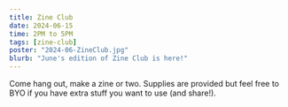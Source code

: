 ```yaml
---
title: Zine Club
date: 2024-06-15
time: 2PM to 5PM
tags: [zine-club]
poster: "2024-06-ZineClub.jpg"
blurb: "June's edition of Zine Club is here!"
---
```


Come hang out, make a zine or two.
Supplies are provided but feel free to BYO if you have extra stuff you want to use (and share!).
